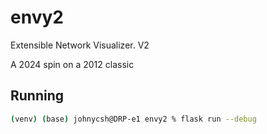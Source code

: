 # envy2
Extensible Network Visualizer. V2

A 2024 spin on a 2012 classic

## Running
``` sh
(venv) (base) johnycsh@DRP-e1 envy2 % flask run --debug
```


